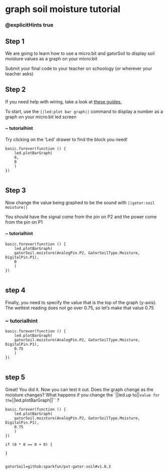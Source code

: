 # graph soil moisture tutorial
### @explicitHints true
 
## Step 1
 
We are going to learn how to use a micro:bit and gatorSoil to display soil moisture values as a graph on your micro:bit
 
Submit your final code to your teacher on schoology (or wherever your teacher asks)
  
## Step 2
 
If you need help with wiring, take a look at [these guides.](https://docs.google.com/document/d/1KrhVLl_owwXz_xAVbcIEAG9O5N4wdBY3mjd-GX34Bag/edit?usp=sharing)
 
To start, use the ``||led:plot bar graph||`` command to display a number as a graph on your micro:bit led screen
 
#### ~ tutorialhint
Try clicking on the 'Led' drawer to find the block you need!
 
```blocks
basic.forever(function () {
    led.plotBarGraph(
    0,
    0
    )
})
 
```
 
## Step 3
 
Now change the value being graphed to be the sound with ``||gator:soil moisture||`` 
 
You should have the signal come from the pin on P2 and the power come from the pin on P1
 
#### ~ tutorialhint
 
```blocks
basic.forever(function () {
    led.plotBarGraph(
    gatorSoil.moisture(AnalogPin.P2, GatorSoilType.Moisture, DigitalPin.P1),
    0
    )
})
 
```   
 
## step 4 
 
Finally, you need to specify the value that is the top of the graph (y-axis). The wettest reading does not go over 0.75, so let’s make that value 0.75
 
 
### ~ tutorialhint
```blocks
basic.forever(function () {
    led.plotBarGraph(
    gatorSoil.moisture(AnalogPin.P2, GatorSoilType.Moisture, DigitalPin.P1),
    0.75
    )
})
 
```
 
## step 5
Great! You did it. Now you can test it out. Does the graph change as the moisture changes? What happens if you change the `||led.up to||`` value for the ``||led.plotBarGraph||`` ?
 
 
```ghost
basic.forever(function () {
    led.plotBarGraph(
    gatorSoil.moisture(AnalogPin.P2, GatorSoilType.Moisture, DigitalPin.P1),
    0.75
    )
})
 
if (0 * 0 == 0 + 0) {
    
}
 
```
 
```package
gatorSoil=github:sparkfun/pxt-gator-soil#v1.0.3
```
